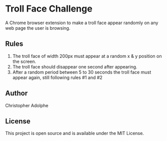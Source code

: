 # Troll Face Challenge
A Chrome browser extension to make a troll face appear randomly on any web page the user is browsing.

## Rules
 1. The troll face of width 200px must appear at a random x & y position on the screen.
 2. The troll face should disappear one second after appearing.
 3. After a random period between 5 to 30 seconds the troll face must appear again, still following rules #1 and #2

## Author
Christopher Adolphe

## License
This project is open source and is available under the MIT License.
